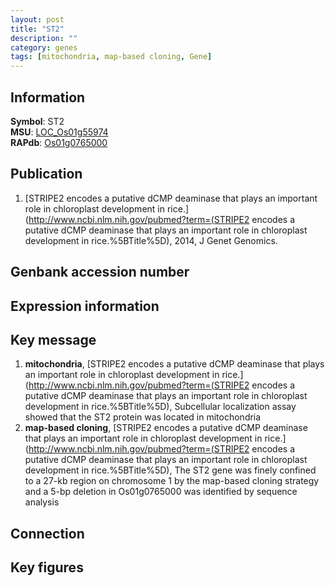 ```yaml
---
layout: post
title: "ST2"
description: ""
category: genes
tags: [mitochondria, map-based cloning, Gene]
---
```


## Information
__Symbol__: ST2  
__MSU__: [LOC_Os01g55974](http://rice.plantbiology.msu.edu/cgi-bin/ORF_infopage.cgi?orf=LOC_Os01g55974)  
__RAPdb__: [Os01g0765000](http://rapdb.dna.affrc.go.jp/viewer/gbrowse_details/irgsp1?name=Os01g0765000)  

## Publication
1. [STRIPE2 encodes a putative dCMP deaminase that plays an important role in chloroplast development in rice.](http://www.ncbi.nlm.nih.gov/pubmed?term=(STRIPE2 encodes a putative dCMP deaminase that plays an important role in chloroplast development in rice.%5BTitle%5D), 2014, J Genet Genomics.

## Genbank accession number

## Expression information

## Key message
1. __mitochondria__, [STRIPE2 encodes a putative dCMP deaminase that plays an important role in chloroplast development in rice.](http://www.ncbi.nlm.nih.gov/pubmed?term=(STRIPE2 encodes a putative dCMP deaminase that plays an important role in chloroplast development in rice.%5BTitle%5D),  Subcellular localization assay showed that the ST2 protein was located in mitochondria
2. __map-based cloning__, [STRIPE2 encodes a putative dCMP deaminase that plays an important role in chloroplast development in rice.](http://www.ncbi.nlm.nih.gov/pubmed?term=(STRIPE2 encodes a putative dCMP deaminase that plays an important role in chloroplast development in rice.%5BTitle%5D),  The ST2 gene was finely confined to a 27-kb region on chromosome 1 by the map-based cloning strategy and a 5-bp deletion in Os01g0765000 was identified by sequence analysis

## Connection

## Key figures


